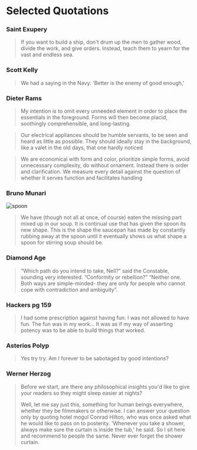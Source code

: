 # Selected Quotations 

### Saint Exupery
> If you want to build a ship, don't drum up the men to gather wood, divide the work, and give orders. Instead, teach them to yearn for the vast and endless sea.

### Scott Kelly
> We had a saying in the Navy: ‘Better is the enemy of good enough,’

### Dieter Rams

> My intention is to omit every unneeded element in order to place the
> essentials in the foreground. Forms will then become placid, soothingly
> comprehensible, and long-lasting.

> Our electrical appliances should be humble servants, to be seen and heard as
> little as possible. They should ideally stay in the background, like a valet
> in the old days, that one hardly noticed

> We are economical with form and color, prioritize simple forms, avoid
> unnecessary complexity, do without ornament. Instead there is order and
> clarification. We measure every detail against the question of whether it
> serves function and facilitates handling

### Bruno Munari

![spoon](./wear-and-tear.png)

> We have (though not all at once, of course) eaten the missing part mixed up in
> our soup. It is continual use that has given the spoon its new shape. This is
> the shape the saucepan has made by constantly rubbing away at the spoon until
> it eventually shows us what shape a spoon for stirring soup should be.

### Diamond Age

> “Which path do you intend to take, Nell?” said the Constable, sounding very interested. “Conformity or rebellion?”
> “Neither one. Both ways are simple-minded- they are only for people who cannot
> cope with contradiction and ambiguity”.

### Hackers pg 159
> I had some prescription against having fun. I was not allowed to have fun.
> The fun was in my work… It was as if my way of asserting potency was to be able
> to build things that worked.


### Asterios Polyp
> Yes try try. Am I forever to be sabotaged by good intentions?

### Werner Herzog
> Before we start, are there any philosophical insights you'd like to 
> give your readers so they might sleep easier at nights? 
> 
> Well, let me say just this, something for human beings everywhere, 
> whether they be filmmakers or otherwise. I can answer your question 
> only by quoting hotel mogul Conrad Hilton, who was once 
> asked what he would like to pass on to posterity. 'Whenever you 
> take a shower, always make sure the curtain is inside the tub,' he 
> said. So I sit here and recommend to people the same. Never ever 
> forget the shower curtain. 

